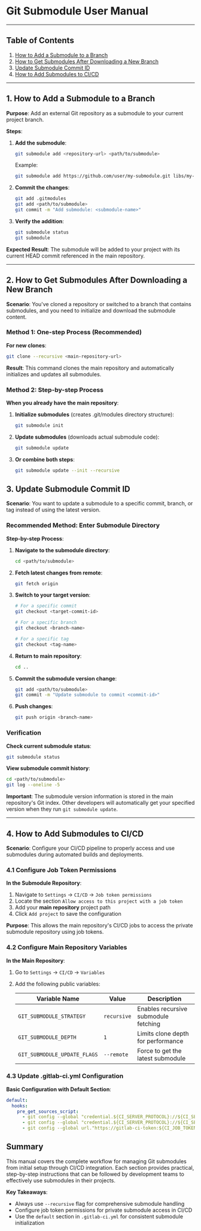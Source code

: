 # Git Submodule User Manual

---

## Table of Contents
1. [How to Add a Submodule to a Branch](#1-how-to-add-a-submodule-to-a-branch)
2. [How to Get Submodules After Downloading a New Branch](#2-how-to-get-submodules-after-downloading-a-new-branch)
3. [Update Submodule Commit ID](#3-update-submodule-commit-id)
4. [How to Add Submodules to CI/CD](#4-how-to-add-submodules-to-cicd)

---

## 1. How to Add a Submodule to a Branch

**Purpose**: Add an external Git repository as a submodule to your current project branch.

**Steps**:

1. **Add the submodule**:
   ```bash
   git submodule add <repository-url> <path/to/submodule>
   ```
   
   Example:
   ```bash
   git submodule add https://github.com/user/my-submodule.git libs/my-submodule
   ```

2. **Commit the changes**:
   ```bash
   git add .gitmodules
   git add <path/to/submodule>
   git commit -m "Add submodule: <submodule-name>"
   ```

3. **Verify the addition**:
   ```bash
   git submodule status
   git submodule
   ```

**Expected Result**: The submodule will be added to your project with its current HEAD commit referenced in the main repository.

---

## 2. How to Get Submodules After Downloading a New Branch

**Scenario**: You've cloned a repository or switched to a branch that contains submodules, and you need to initialize and download the submodule content.

### Method 1: One-step Process (Recommended)

**For new clones**:
```bash
git clone --recursive <main-repository-url>
```

**Result**: This command clones the main repository and automatically initializes and updates all submodules.

### Method 2: Step-by-step Process

**When you already have the main repository**:

1. **Initialize submodules** (creates .git/modules directory structure):
   ```bash
   git submodule init
   ```

2. **Update submodules** (downloads actual submodule code):
   ```bash
   git submodule update
   ```

3. **Or combine both steps**:
   ```bash
   git submodule update --init --recursive
   ```

## 3. Update Submodule Commit ID

**Scenario**: You want to update a submodule to a specific commit, branch, or tag instead of using the latest version.

### Recommended Method: Enter Submodule Directory

**Step-by-step Process**:

1. **Navigate to the submodule directory**:
   ```bash
   cd <path/to/submodule>
   ```

2. **Fetch latest changes from remote**:
   ```bash
   git fetch origin
   ```

3. **Switch to your target version**:
   ```bash
   # For a specific commit
   git checkout <target-commit-id>
   
   # For a specific branch
   git checkout <branch-name>
   
   # For a specific tag
   git checkout <tag-name>
   ```

4. **Return to main repository**:
   ```bash
   cd ..
   ```

5. **Commit the submodule version change**:
   ```bash
   git add <path/to/submodule>
   git commit -m "Update submodule to commit <commit-id>"
   ```

6. **Push changes**:
   ```bash
   git push origin <branch-name>
   ```

### Verification

**Check current submodule status**:
```bash
git submodule status
```

**View submodule commit history**:
```bash
cd <path/to/submodule>
git log --oneline -5
```

**Important**: The submodule version information is stored in the main repository's Git index. Other developers will automatically get your specified version when they run `git submodule update`.

---

## 4. How to Add Submodules to CI/CD

**Scenario**: Configure your CI/CD pipeline to properly access and use submodules during automated builds and deployments.

### 4.1 Configure Job Token Permissions

**In the Submodule Repository**:

1. Navigate to `Settings` → `CI/CD` → `Job token permissions`
2. Locate the section `Allow access to this project with a job token`
3. Add your **main repository** project path
4. Click `Add project` to save the configuration

**Purpose**: This allows the main repository's CI/CD jobs to access the private submodule repository using job tokens.

### 4.2 Configure Main Repository Variables

**In the Main Repository**:

1. Go to `Settings` → `CI/CD` → `Variables`
2. Add the following public variables:

   | Variable Name | Value | Description |
   |---------------|-------|-------------|
   | `GIT_SUBMODULE_STRATEGY` | `recursive` | Enables recursive submodule fetching |
   | `GIT_SUBMODULE_DEPTH` | `1` | Limits clone depth for performance |
   | `GIT_SUBMODULE_UPDATE_FLAGS` | `--remote` | Force to get the latest submodule |

### 4.3 Update .gitlab-ci.yml Configuration

**Basic Configuration with Default Section**:

```yaml
default:
  hooks:
    pre_get_sources_script:
      - git config --global "credential.${CI_SERVER_PROTOCOL}://${CI_SERVER_FQDN}.username" gitlab-ci-token
      - git config --global "credential.${CI_SERVER_PROTOCOL}://${CI_SERVER_FQDN}.helper" '!f(){ if [ "$1" = "get" ] ; then echo "password=${CI_JOB_TOKEN}" ; fi ; } ; f'
      - git config --global url."https://gitlab-ci-token:${CI_JOB_TOKEN}@gitlab.com/".insteadOf "https://gitlab.com/" 
```

## Summary

This manual covers the complete workflow for managing Git submodules from initial setup through CI/CD integration. Each section provides practical, step-by-step instructions that can be followed by development teams to effectively use submodules in their projects.

**Key Takeaways**:
- Always use `--recursive` flag for comprehensive submodule handling
- Configure job token permissions for private submodule access in CI/CD
- Use the `default` section in `.gitlab-ci.yml` for consistent submodule initialization